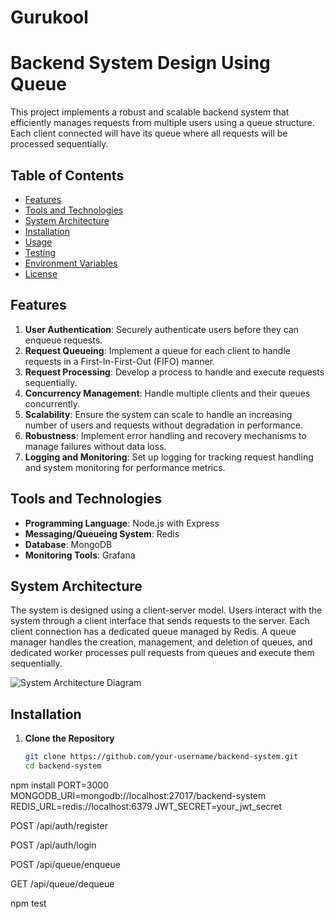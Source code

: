# Gurukool
# Backend System Design Using Queue

This project implements a robust and scalable backend system that efficiently manages requests from multiple users using a queue structure. Each client connected will have its queue where all requests will be processed sequentially.

## Table of Contents

- [Features](#features)
- [Tools and Technologies](#tools-and-technologies)
- [System Architecture](#system-architecture)
- [Installation](#installation)
- [Usage](#usage)
- [Testing](#testing)
- [Environment Variables](#environment-variables)
- [License](#license)

## Features

1. **User Authentication**: Securely authenticate users before they can enqueue requests.
2. **Request Queueing**: Implement a queue for each client to handle requests in a First-In-First-Out (FIFO) manner.
3. **Request Processing**: Develop a process to handle and execute requests sequentially.
4. **Concurrency Management**: Handle multiple clients and their queues concurrently.
5. **Scalability**: Ensure the system can scale to handle an increasing number of users and requests without degradation in performance.
6. **Robustness**: Implement error handling and recovery mechanisms to manage failures without data loss.
7. **Logging and Monitoring**: Set up logging for tracking request handling and system monitoring for performance metrics.

## Tools and Technologies

- **Programming Language**: Node.js with Express
- **Messaging/Queueing System**: Redis
- **Database**: MongoDB
- **Monitoring Tools**: Grafana

## System Architecture

The system is designed using a client-server model. Users interact with the system through a client interface that sends requests to the server. Each client connection has a dedicated queue managed by Redis. A queue manager handles the creation, management, and deletion of queues, and dedicated worker processes pull requests from queues and execute them sequentially.

![System Architecture Diagram](path/to/system-architecture-diagram.png)

## Installation

1. **Clone the Repository**

   ```bash
   git clone https://github.com/your-username/backend-system.git
   cd backend-system
npm install
PORT=3000
MONGODB_URI=mongodb://localhost:27017/backend-system
REDIS_URL=redis://localhost:6379
JWT_SECRET=your_jwt_secret

POST /api/auth/register

POST /api/auth/login

POST /api/queue/enqueue

GET /api/queue/dequeue

npm test

